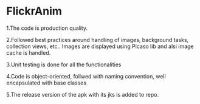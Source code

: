 # FlickrAnim

1.The code is production quality.

2.Followed best practices around handling of images, background tasks, collection views, etc.. Images are displayed using Picaso lib and alsi image cache is handled.

3.Unit testing is done for all the functionalities

4.Code is object-oriented, follwed with naming convention, well encapsulated with base classes 

5.The release version of the apk with its jks is added to repo.
